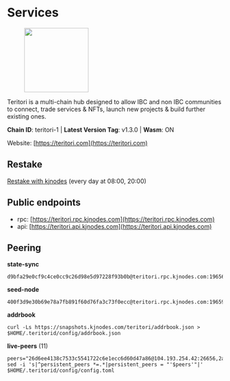 # Services

<figure><img src="https://raw.githubusercontent.com/kj89/testnet_manuals/main/pingpub/logos/teritori.png" width="150" alt=""><figcaption></figcaption></figure>

Teritori is a multi-chain hub designed to allow IBC and non IBC communities  to connect, trade services & NFTs, launch new projects & build further existing ones.

**Chain ID**: teritori-1 | **Latest Version Tag**: v1.3.0 | **Wasm**: ON

Website: [https://teritori.com](https://teritori.com)

## Restake

[Restake with kjnodes](https://restake.app/teritori/torivaloper184ln03hkpt75uhrrr26f66kvcqvf4yn4nc2xjm) (every day at 08:00, 20:00)
## Public endpoints

* rpc: [https://teritori.rpc.kjnodes.com](https://teritori.rpc.kjnodes.com)
* api: [https://teritori.api.kjnodes.com](https://teritori.api.kjnodes.com)

## Peering

**state-sync**

```
d9bfa29e0cf9c4ce0cc9c26d98e5d97228f93b0b@teritori.rpc.kjnodes.com:19656
```

**seed-node**

```
400f3d9e30b69e78a7fb891f60d76fa3c73f0ecc@teritori.rpc.kjnodes.com:19659
```

**addrbook**
```
curl -Ls https://snapshots.kjnodes.com/teritori/addrbook.json > $HOME/.teritorid/config/addrbook.json
```

**live-peers** (11)
```
peers="26d6ee4138c7533c5541722c6e1ecc6d60d47a86@104.193.254.42:26656,2afdb9300c47e43e555fa572d033b2d68ac28506@65.109.70.68:26686,9c5393bb5611f8c3aaa0abde1ce753284c1428d0@141.95.34.175:27656,bbc594f0a8424368b869fef47a18d6e35965db2e@176.9.188.21:53656,3950af34da35ce3ff8c50ff3c47a43f5dfc93947@195.3.220.154:19656,317d9a102d4a04337c65571c18df0e98269dce87@141.94.193.12:13656,106490318e51355bc6d72e7941a0080f8b8256b9@185.16.39.14:26656,b98db7bf9182a12b6ff7b8efc9f80350ccc67045@23.88.69.167:26878,6fd88e2143e6d4ba02a7f745565120df18e84699@109.236.80.46:26656,16f90d350de14a596ebdc683ce5e703c14e40bb3@75.119.146.181:19656,d9bfa29e0cf9c4ce0cc9c26d98e5d97228f93b0b@144.76.163.233:19656"
sed -i 's|^persistent_peers *=.*|persistent_peers = "'$peers'"|' $HOME/.teritorid/config/config.toml
```

